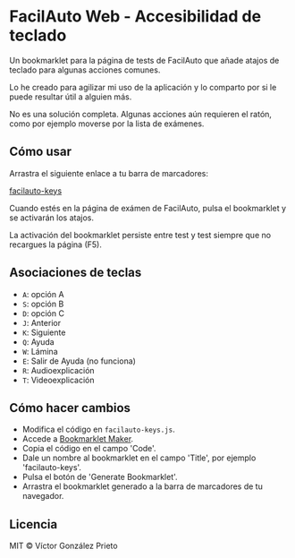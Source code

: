 # FacilAuto Web - Accesibilidad de teclado

Un bookmarklet para la página de tests de FacilAuto que añade atajos de teclado para algunas acciones comunes.

Lo he creado para agilizar mi uso de la aplicación y lo comparto por si le puede resultar útil a alguien más.

No es una solución completa. Algunas acciones aún requieren el ratón, como por ejemplo moverse por la lista de exámenes.

## Cómo usar

Arrastra el siguiente enlace a tu barra de marcadores:

<a href="javascript:(function()%7B%2F%2F%20Configuration%20object%3A%20Map%20keys%20to%20CSS%20selectors%0Aconst%20keyMap%20%3D%20%7B%0A%20%20%20%20'A'%3A%20'img%5Bsrc%3D%22%2Fstatic%2Fimg%2Ftest%2FA.jpg%22%5D'%2C%0A%20%20%20%20'S'%3A%20'img%5Bsrc%3D%22%2Fstatic%2Fimg%2Ftest%2FB.jpg%22%5D'%2C%0A%20%20%20%20'D'%3A%20'img%5Bsrc%3D%22%2Fstatic%2Fimg%2Ftest%2FC.jpg%22%5D'%2C%0A%20%20%20%20'J'%3A%20'img%5Bsrc%3D%22%2Fstatic%2Fimg%2Ftest%2Fback.png%22%5D'%2C%0A%20%20%20%20'K'%3A%20'img%5Bsrc%3D%22%2Fstatic%2Fimg%2Ftest%2Fnext.png%22%5D'%2C%0A%20%20%20%20'Q'%3A%20'button.help-button-1'%2C%20%2F%2F%20Ayuda%0A%20%20%20%20'W'%3A%20'button.btn-success'%2C%20%2F%2F%20Lamina%0A%20%20%20%20'E'%3A%20'div.sweet-content'%2C%20%2F%2F%20to%20exit%20Ayuda%20-%20nah%20doesn't%20work%0A%20%20%20%20'R'%3A%20'button.btn-danger'%2C%20%2F%2F%20Audioexplicacion%0A%20%20%20%20'T'%3A%20'button.btn-info'%2C%20%2F%2F%20Videoexplicacion%0A%7D%3B%0A%0A%2F%2F%20Function%20to%20simulate%20a%20click%20on%20an%20element%0Afunction%20simulateClick(element)%20%7B%0A%20%20%20%20if%20(element)%20%7B%0A%20%20%20%20%20%20%20%20element.click()%3B%0A%20%20%20%20%7D%0A%7D%0A%0A%2F%2F%20Add%20a%20keydown%20event%20listener%20to%20the%20document%0Adocument.addEventListener('keydown'%2C%20function(event)%20%7B%0A%20%20%20%20const%20key%20%3D%20event.key.toUpperCase()%3B%0A%20%20%20%20if%20(keyMap%5Bkey%5D)%20%7B%0A%20%20%20%20%20%20%20%20const%20element%20%3D%20document.querySelector(keyMap%5Bkey%5D)%3B%0A%20%20%20%20%20%20%20%20simulateClick(element)%3B%0A%20%20%20%20%7D%0A%7D)%3B%0A%0Aalert('Keyboard%20accessibility%20enabled!%20Press%20configured%20keys%20to%20simulate%20clicks.')%3B%7D)()%3B">facilauto-keys</a>

Cuando estés en la página de exámen de FacilAuto, pulsa el bookmarklet y se activarán los atajos.

La activación del bookmarklet persiste entre test y test siempre que no recargues la página (F5).

## Asociaciones de teclas

- `A`: opción A
- `S`: opción B
- `D`: opción C
- `J`: Anterior
- `K`: Siguiente
- `Q`: Ayuda
- `W`: Lámina
- `E`: Salir de Ayuda (no funciona)
- `R`: Audioexplicación
- `T`: Videoexplicación

## Cómo hacer cambios

- Modifica el código en `facilauto-keys.js`.
- Accede a [Bookmarklet Maker](https://caiorss.github.io/bookmarklet-maker/).
- Copia el código en el campo 'Code'.
- Dale un nombre al bookmarklet en el campo 'Title', por ejemplo 'facilauto-keys'.
- Pulsa el botón de 'Generate Bookmarklet'.
- Arrastra el bookmarklet generado a la barra de marcadores de tu navegador.

## Licencia

MIT © Víctor González Prieto
